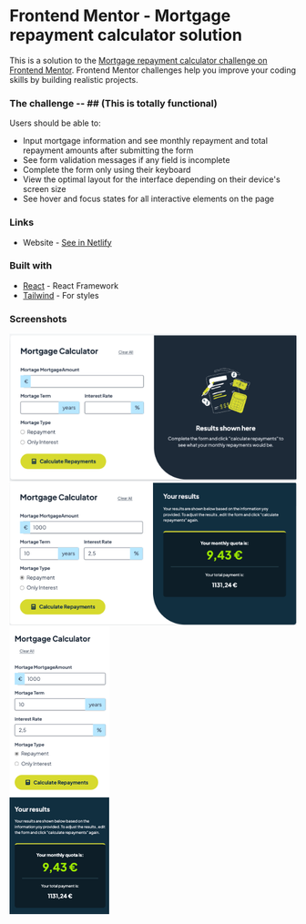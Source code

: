 # Frontend Mentor - Mortgage repayment calculator solution

This is a solution to the [Mortgage repayment calculator challenge on Frontend Mentor](https://www.frontendmentor.io/challenges/mortgage-repayment-calculator-Galx1LXK73). Frontend Mentor challenges help you improve your coding skills by building realistic projects. 

### The challenge -- ## (This is totally functional) ##

Users should be able to:

- Input mortgage information and see monthly repayment and total repayment amounts after submitting the form
- See form validation messages if any field is incomplete
- Complete the form only using their keyboard
- View the optimal layout for the interface depending on their device's screen size
- See hover and focus states for all interactive elements on the page

### Links
- Website - [See in Netlify](https://calculatorfrontmentor.netlify.app)

### Built with

- [React](https://reactjs.org/) - React Framework
- [Tailwind](https://tailwindcss.com/) - For styles
 
### Screenshots

![Image1](/public/1mortage.png)
![Image1](/public/2mortage.png)
![Image1](/public/3mortage.png)
